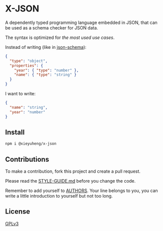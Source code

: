 # X-JSON

A dependently typed programming language embedded in JSON,
that can be used as a schema checker for JSON data.

The syntax is optimized for _the most used use cases_.

Instead of writing (like in [json-schema](https://json-schema.org/understanding-json-schema/index.html)):

```json
{
  "type": "object",
  "properties": {
    "year": { "type": "number" },
    "name": { "type": "string" }
  }
}
```

I want to write:

```json
{
  "name": "string",
  "year": "number"
}
```

## Install

```bash
npm i @xieyuheng/x-json
```

## Contributions

To make a contribution, fork this project and create a pull request.

Please read the [STYLE-GUIDE.md](STYLE-GUIDE.md) before you change the code.

Remember to add yourself to [AUTHORS](AUTHORS).
Your line belongs to you, you can write a little
introduction to yourself but not too long.

## License

[GPLv3](LICENSE)
